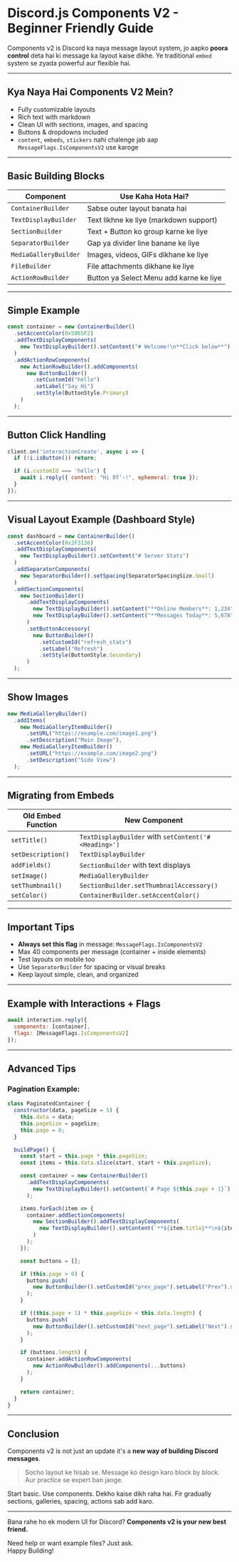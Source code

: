 
# Discord.js Components V2 - Beginner Friendly Guide

Components v2 is Discord ka naya message layout system, jo aapko **poora control** deta hai ki message ka layout kaise dikhe. Ye traditional `embed` system se zyada powerful aur flexible hai.

---

## Kya Naya Hai Components V2 Mein?

-  Fully customizable layouts
-  Rich text with markdown
-  Clean UI with sections, images, and spacing
-  Buttons & dropdowns included
-  `content`, `embeds`, `stickers` nahi chalenge jab aap `MessageFlags.IsComponentsV2` use karoge

---

## Basic Building Blocks

| Component | Use Kaha Hota Hai? |
|----------|-------------------|
| `ContainerBuilder` | Sabse outer layout banata hai |
| `TextDisplayBuilder` | Text likhne ke liye (markdown support) |
| `SectionBuilder` | Text + Button ko group karne ke liye |
| `SeparatorBuilder` | Gap ya divider line banane ke liye |
| `MediaGalleryBuilder` | Images, videos, GIFs dikhane ke liye |
| `FileBuilder` | File attachments dikhane ke liye |
| `ActionRowBuilder` | Button ya Select Menu add karne ke liye |

---

## Simple Example

```js
const container = new ContainerBuilder()
  .setAccentColor(0x5865F2)
  .addTextDisplayComponents(
    new TextDisplayBuilder().setContent("# Welcome!\n**Click below**")
  )
  .addActionRowComponents(
    new ActionRowBuilder().addComponents(
      new ButtonBuilder()
        .setCustomId("hello")
        .setLabel("Say Hi")
        .setStyle(ButtonStyle.Primary)
    )
  );
```

---

## Button Click Handling

```js
client.on('interactionCreate', async i => {
  if (!i.isButton()) return;

  if (i.customId === 'hello') {
    await i.reply({ content: "Hi ðŸ‘‹!", ephemeral: true });
  }
});
```

---

## Visual Layout Example (Dashboard Style)

```js
const dashboard = new ContainerBuilder()
  .setAccentColor(0x2F3136)
  .addTextDisplayComponents(
    new TextDisplayBuilder().setContent("# Server Stats")
  )
  .addSeparatorComponents(
    new SeparatorBuilder().setSpacing(SeparatorSpacingSize.Small)
  )
  .addSectionComponents(
    new SectionBuilder()
      .addTextDisplayComponents(
        new TextDisplayBuilder().setContent("**Online Members**: 1,234"),
        new TextDisplayBuilder().setContent("**Messages Today**: 5,678")
      )
      .setButtonAccessory(
        new ButtonBuilder()
          .setCustomId("refresh_stats")
          .setLabel("Refresh")
          .setStyle(ButtonStyle.Secondary)
      )
  );
```

---

## Show Images

```js
new MediaGalleryBuilder()
  .addItems(
    new MediaGalleryItemBuilder()
      .setURL("https://example.com/image1.png")
      .setDescription("Main Image"),
    new MediaGalleryItemBuilder()
      .setURL("https://example.com/image2.png")
      .setDescription("Side View")
  );
```

---

## Migrating from Embeds

| Old Embed Function     | New Component             |
|------------------------|---------------------------|
| `setTitle()`           | `TextDisplayBuilder` with `setContent('# <Heading>')` |
| `setDescription()`     | `TextDisplayBuilder`       |
| `addFields()`          | `SectionBuilder` with text displays |
| `setImage()`           | `MediaGalleryBuilder`      |
| `setThumbnail()`       | `SectionBuilder.setThumbnailAccessory()` |
| `setColor()`           | `ContainerBuilder.setAccentColor()` |

---

## Important Tips

-  **Always set this flag** in message: `MessageFlags.IsComponentsV2`
-  Max 40 components per message (container + inside elements)
-  Test layouts on mobile too
-  Use `SeparatorBuilder` for spacing or visual breaks
-  Keep layout simple, clean, and organized

---

## Example with Interactions + Flags

```js
await interaction.reply({
  components: [container],
  flags: [MessageFlags.IsComponentsV2]
});
```

---

## Advanced Tips

### Pagination Example:

```js
class PaginatedContainer {
  constructor(data, pageSize = 5) {
    this.data = data;
    this.pageSize = pageSize;
    this.page = 0;
  }

  buildPage() {
    const start = this.page * this.pageSize;
    const items = this.data.slice(start, start + this.pageSize);

    const container = new ContainerBuilder()
      .addTextDisplayComponents(
        new TextDisplayBuilder().setContent(`# Page ${this.page + 1}`)
      );

    items.forEach(item => {
      container.addSectionComponents(
        new SectionBuilder().addTextDisplayComponents(
          new TextDisplayBuilder().setContent(`**${item.title}**\n${item.desc}`)
        )
      );
    });

    const buttons = [];

    if (this.page > 0) {
      buttons.push(
        new ButtonBuilder().setCustomId("prev_page").setLabel("Prev").setStyle(ButtonStyle.Secondary)
      );
    }

    if ((this.page + 1) * this.pageSize < this.data.length) {
      buttons.push(
        new ButtonBuilder().setCustomId("next_page").setLabel("Next").setStyle(ButtonStyle.Secondary)
      );
    }

    if (buttons.length) {
      container.addActionRowComponents(
        new ActionRowBuilder().addComponents(...buttons)
      );
    }

    return container;
  }
}
```

---

## Conclusion

Components v2 is not just an update it's a **new way of building Discord messages**.

> Socho layout ke hisab se. Message ko design karo block by block. Aur practice se expert ban jaoge.

Start basic. Use components. Dekho kaise dikh raha hai. Fir gradually sections, galleries, spacing, actions sab add karo.

---

Bana rahe ho ek modern UI for Discord? **Components v2 is your new best friend.**

Need help or want example files? Just ask.  
Happy Building!

